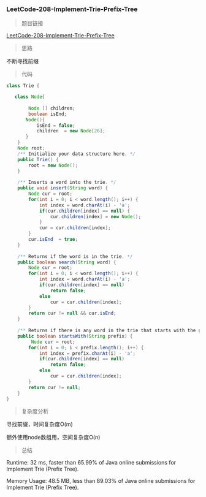 ### LeetCode-208-Implement-Trie-Prefix-Tree

> 题目链接

[LeetCode-208-Implement-Trie-Prefix-Tree](https://leetcode.com/problems/implement-trie-prefix-tree/)

> 思路

不断寻找前缀

> 代码

```java
class Trie {

   class Node{
       
        Node [] children;
        boolean isEnd; 
       Node(){
           isEnd = false;
           children  = new Node[26]; 
       }
    }
    Node root; 
    /** Initialize your data structure here. */
    public Trie() {
        root = new Node(); 
    }
    
    /** Inserts a word into the trie. */
    public void insert(String word) {
        Node cur = root; 
        for(int i = 0; i < word.length(); i++) {
            int index = word.charAt(i) - 'a'; 
            if(cur.children[index] == null) {
                cur.children[index] = new Node(); 
            }
            cur = cur.children[index]; 
        }
        cur.isEnd  = true; 
    }
    
    /** Returns if the word is in the trie. */
    public boolean search(String word) {
        Node cur = root; 
        for(int i = 0; i < word.length(); i++) {
            int index = word.charAt(i) - 'a'; 
            if(cur.children[index] == null)
                return false; 
            else 
                cur = cur.children[index];
        }
        return cur != null && cur.isEnd; 
    }
    
    /** Returns if there is any word in the trie that starts with the given prefix. */
    public boolean startsWith(String prefix) {
         Node cur = root; 
        for(int i = 0; i < prefix.length(); i++) {
            int index = prefix.charAt(i) - 'a'; 
            if(cur.children[index] == null)
                return false; 
            else 
                cur = cur.children[index];
        }
        return cur != null;  
    }
}
```

> 复杂度分析

寻找前缀，时间复杂度O(m)

额外使用node数组用，空间复杂度O(n)

> 总结

Runtime: 32 ms, faster than 65.99% of Java online submissions for Implement Trie (Prefix Tree).

Memory Usage: 48.5 MB, less than 89.03% of Java online submissions for Implement Trie (Prefix Tree).
